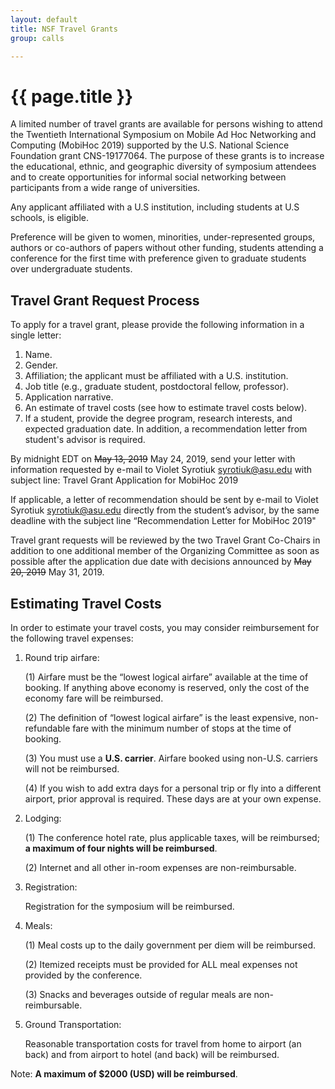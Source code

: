 ```yaml
---
layout: default
title: NSF Travel Grants 
group: calls

---
```


# {{ page.title }}

A limited number of travel grants are available for persons wishing to attend the Twentieth International Symposium on Mobile Ad Hoc Networking and Computing (MobiHoc 2019) supported by the U.S. National Science Foundation grant CNS-19177064. The purpose of these grants is to increase the educational, ethnic, and geographic diversity of symposium attendees and to create opportunities for informal social networking between participants from a wide range of universities.

Any applicant affiliated with a U.S institution, including students at U.S schools, is eligible.

Preference will be given to women, minorities, under-represented groups, authors or co-authors of papers without other funding, students attending a conference for the first time with preference given to graduate students over undergraduate students. 


## Travel Grant Request Process

To apply for a travel grant, please provide the following information in a single letter: 
1. Name.
2. Gender.
3. Affiliation; the applicant must be affiliated with a U.S. institution.
4. Job title (e.g., graduate student, postdoctoral fellow, professor).
5. Application narrative.
6. An estimate of travel costs (see how to estimate travel costs below).
7. If a student, provide the degree program, research interests, and expected graduation date. In addition, a recommendation letter from student's advisor is required.

By midnight EDT on <del>May 13, 2019</del> May 24, 2019, send your letter with information requested by e-mail to Violet Syrotiuk <syrotiuk@asu.edu> with subject line: Travel Grant Application for MobiHoc 2019

If applicable, a letter of recommendation should be sent by e-mail to Violet Syrotiuk <syrotiuk@asu.edu> directly from the student’s advisor, by the same deadline with the subject line “Recommendation Letter for MobiHoc 2019"

Travel grant requests will be reviewed by the two Travel Grant Co-Chairs in addition to one additional member of the Organizing Committee as soon as possible after the application due date with decisions announced by <del>May 20, 2019</del> May 31, 2019.


## Estimating Travel Costs

In order to estimate your travel costs, you may consider reimbursement for the following travel expenses: 
1. Round trip airfare: 

    (1) Airfare must be the “lowest logical airfare” available at the time of booking. If anything above economy is reserved, only the cost of the economy fare will be reimbursed.

    (2) The definition of “lowest logical airfare” is the least expensive, non-refundable fare with the minimum number of stops at the time of booking.

    (3) You must use a **U.S. carrier**. Airfare booked using non-U.S. carriers will not be reimbursed.

    (4) If you wish to add extra days for a personal trip or fly into a different airport, prior approval is required. These days are at your own expense.

2. Lodging: 

    (1) The conference hotel rate, plus applicable taxes, will be reimbursed; **a maximum of four nights will be reimbursed**.

    (2)	Internet and all other in-room expenses are non-reimbursable.

3. Registration:

    Registration for the symposium will be reimbursed.

4. Meals: 

    (1) Meal costs up to the daily government per diem will be reimbursed.

    (2) Itemized receipts must be provided for ALL meal expenses not provided by the conference.
    
    (3) Snacks and beverages outside of regular meals are non-reimbursable.

5. Ground Transportation: 

    Reasonable transportation costs for travel from home to airport (an back) and from airport to hotel (and back) will be reimbursed.

Note: **A maximum of $2000 (USD) will be reimbursed**.

